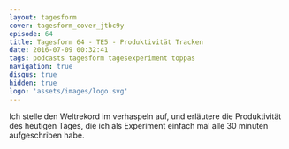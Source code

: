 ```yaml
---
layout: tagesform
cover: tagesform_cover_jtbc9y
episode: 64
title: Tagesform 64 - TE5 - Produktivität Tracken
date: 2016-07-09 00:32:41
tags: podcasts tagesform tagesexperiment toppas
navigation: true
disqus: true
hidden: true
logo: 'assets/images/logo.svg'
---
```


Ich stelle den Weltrekord im verhaspeln auf, und erläutere
die Produktivität des heutigen Tages, die ich als Experiment
einfach mal alle 30 minuten aufgeschriben habe.
